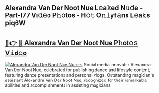 ## Alexandra Van Der Noot Nue L𝚎a𝚔ed N𝚞𝚍e - Part-l77 Vi𝚍𝚎o P𝚑𝚘tos - H𝚘𝚝 O𝚗𝚕yf𝚊ns L𝚎a𝚔s piq6W

# <h2><a href="http://kf319h.oniu.top/?m=Alexandra+Van+Der+Noot+Nue">🔗👉 🔴 Alexandra Van Der Noot Nue P𝚑ot𝚘𝚜 V𝚒d𝚎o</a></h2>

[![Alexandra Van Der Noot Nue Nu𝚍e𝚜](https://i.imgur.com/0qMVB7G.gif)](http://kf319h.oniu.top/?m=Alexandra+Van+Der+Noot+Nue)
Social media innovator Alexandra Van Der Noot Nue, celebrated for publishing dance and lifestyle content, featuring dance presentations and personal vlogs. Outstanding magician's assistant Alexandra Van Der Noot Nue, recognized for their remarkable abilities and accomplishments in assisting magicians.  
